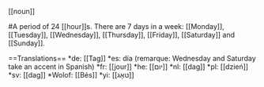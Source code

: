 [[noun]]

#A period of 24 [[hour]]s. There are 7 days in a week: [[Monday]], [[Tuesday]], [[Wednesday]], [[Thursday]], [[Friday]], [[Saturday]] and [[Sunday]].

==Translations==
*de: [[Tag]]
*es: día (remarque: Wednesday and Saturday take an accent in Spanish)
*fr: [[jour]]
*he: [[יום]]
*nl: [[dag]]
*pl: [[dzień]]
*sv: [[dag]]
*Wolof: [[Bés]]
*yi: [[טאָג]]